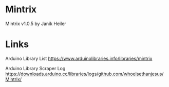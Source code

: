 # Mintrix
Mintrix v1.0.5 by Janik Heiler

# Links
Arduino Library List https://www.arduinolibraries.info/libraries/mintrix

Arduino Library Scraper Log https://downloads.arduino.cc/libraries/logs/github.com/whoelsethanjesus/Mintrix/
